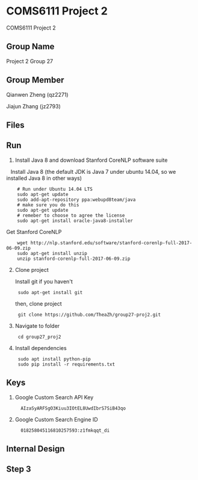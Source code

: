 # COMS6111 Project 2
COMS6111 Project 2

Group Name
--------
Project 2 Group 27

Group Member
--------
   Qianwen Zheng (qz2271)

   Jiajun Zhang (jz2793)

Files
--------
	
  


Run
--------
1. Install Java 8 and download Stanford CoreNLP software suite

    Install Java 8 (the default JDK is Java 7 under ubuntu 14.04, so we installed Java 8 in other ways)

		# Run under Ubuntu 14.04 LTS
		sudo apt-get update
		sudo add-apt-repository ppa:webupd8team/java
		# make sure you do this
		sudo apt-get update
		# remeber to choose to agree the license
		sudo apt-get install oracle-java8-installer 
	
   Get Stanford CoreNLP
   
        wget http://nlp.stanford.edu/software/stanford-corenlp-full-2017-06-09.zip
        sudo apt-get install unzip
        unzip stanford-corenlp-full-2017-06-09.zip        
 
2. Clone project   
        
      Install git if you haven't

        sudo apt-get install git
	
      then, clone project
      
        git clone https://github.com/TheaZh/group27-proj2.git
       
3. Navigate to folder
      
        cd group27_proj2
   
4. Install dependencies
  
        sudo apt install python-pip
        sudo pip install -r requirements.txt


Keys
--------
1. Google Custom Search API Key

         AIzaSyARFSgO3Kiuu3IOtEL8UwdIbrS7SiB43qo

2. Google Custom Search Engine ID

         018258045116810257593:z1fmkqqt_di

Internal Design
---------


Step 3
--------


